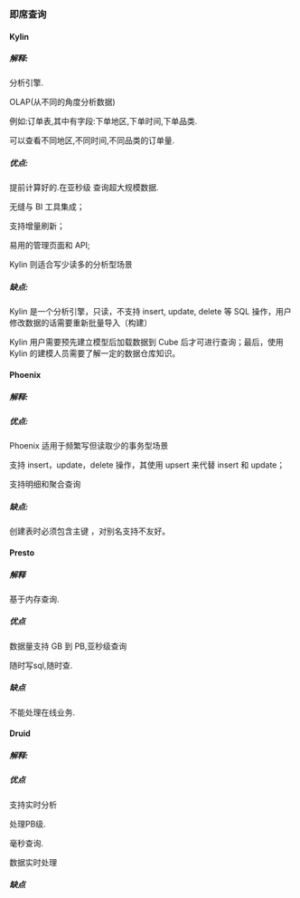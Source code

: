 ### 即席查询

#### **Kylin**

##### 解释:

分析引擎.

OLAP(从不同的角度分析数据)

例如:订单表,其中有字段:下单地区,下单时间,下单品类.

可以查看不同地区,不同时间,不同品类的订单量.

##### 优点:

提前计算好的.在亚秒级 查询超大规模数据.

无缝与 BI 工具集成；

支持增量刷新；

易用的管理页面和 API;

Kylin 则适合写少读多的分析型场景



##### 缺点:

Kylin 是一个分析引擎，只读，不支持 insert, update, delete 等 SQL 操作，用户修改数据的话需要重新批量导入（构建）

Kylin 用户需要预先建立模型后加载数据到 Cube 后才可进行查询；最后，使用 Kylin 的建模人员需要了解一定的数据仓库知识。



#### **Phoenix**

##### 解释:



##### 优点:

Phoenix 适用于频繁写但读取少的事务型场景

支持 insert，update，delete 操作，其使用 upsert 来代替 insert 和 update；

支持明细和聚合查询

##### 缺点:

创建表时必须包含主键 ，对别名支持不友好。



#### Presto

##### 解释

基于内存查询.

##### 优点

数据量支持 GB 到 PB,亚秒级查询

随时写sql,随时查.



##### 缺点

不能处理在线业务.





#### Druid

##### 解释:



##### 优点

支持实时分析

处理PB级.

毫秒查询.

数据实时处理

##### 缺点